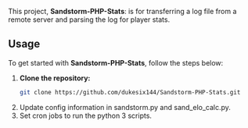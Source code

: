 This project, **Sandstorm-PHP-Stats**: is for transferring a log file from a remote server and parsing the log for player stats.

## Usage

To get started with **Sandstorm-PHP-Stats**, follow the steps below:

1. **Clone the repository:**
   ```bash
   git clone https://github.com/dukesix144/Sandstorm-PHP-Stats.git

2. Update config information in sandstorm.py and sand_elo_calc.py.
3. Set cron jobs to run the python 3 scripts.

<img src="">
